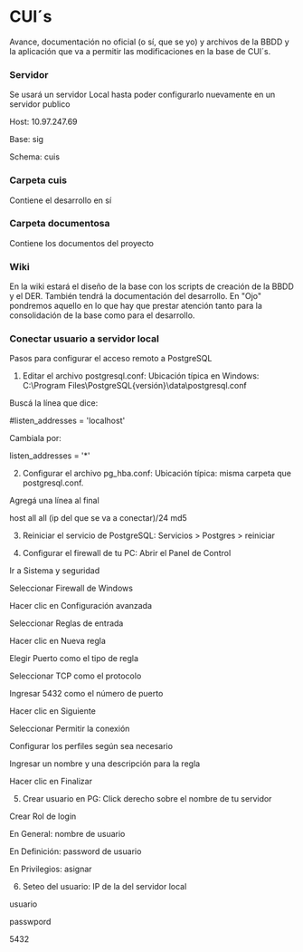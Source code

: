 # CUI´s
Avance, documentación no oficial (o sí, que se yo) y archivos de la BBDD y la aplicación que va a permitir las modificaciones en la base de CUI´s.

### Servidor
Se usará un servidor Local hasta poder configurarlo nuevamente en un servidor publico

Host: 10.97.247.69

Base: sig

Schema: cuis

### Carpeta cuis
Contiene el desarrollo en sí

### Carpeta documentosa
Contiene los documentos del proyecto

### Wiki
En la wiki estará el diseño de la base con los scripts de creación de la BBDD y el DER. También tendrá la documentación del desarrollo. En "Ojo" pondremos aquello en lo que hay que prestar atención tanto para la consolidación de la base como para el desarrollo.

### Conectar usuario a servidor local
Pasos para configurar el acceso remoto a PostgreSQL

1. Editar el archivo postgresql.conf:
Ubicación típica en Windows: C:\Program Files\PostgreSQL{versión}\data\postgresql.conf

Buscá la línea que dice:

#listen_addresses = 'localhost'

Cambiala por:

listen_addresses = '*'

2. Configurar el archivo pg_hba.conf:
Ubicación típica: misma carpeta que postgresql.conf.

Agregá una línea al final

host all all (ip del que se va a conectar)/24 md5

3. Reiniciar el servicio de PostgreSQL:
Servicios > Postgres > reiniciar

4. Configurar el firewall de tu PC:
Abrir el Panel de Control

Ir a Sistema y seguridad

Seleccionar Firewall de Windows

Hacer clic en Configuración avanzada

Seleccionar Reglas de entrada

Hacer clic en Nueva regla

Elegir Puerto como el tipo de regla

Seleccionar TCP como el protocolo

Ingresar 5432 como el número de puerto

Hacer clic en Siguiente

Seleccionar Permitir la conexión

Configurar los perfiles según sea necesario

Ingresar un nombre y una descripción para la regla

Hacer clic en Finalizar

5. Crear usuario en PG:
Click derecho sobre el nombre de tu servidor

Crear Rol de login

En General: nombre de usuario

En Definición: password de usuario

En Privilegios: asignar

6. Seteo del usuario:
IP de la del servidor local

usuario

passwpord

5432
